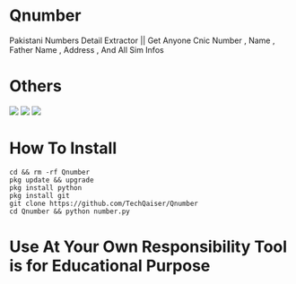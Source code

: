 # Qnumber
Pakistani Numbers Detail Extractor || Get Anyone Cnic Number , Name , Father Name , Address , And All Sim Infos

# Others 
    
<img src="https://img.shields.io/badge/Free-TooI-blueviolet"> 
<img src="https://img.shields.io/badge/Number Detail Finder -Free-pinkviolet"> 
<img src="https://img.shields.io/badge/Qaiser Abbas Official-Tool-greenviolet"> 

# How To Install
```
cd && rm -rf Qnumber 
pkg update && upgrade
pkg install python
pkg install git
git clone https://github.com/TechQaiser/Qnumber
cd Qnumber && python number.py

```

# Use At Your Own Responsibility Tool is for Educational Purpose
